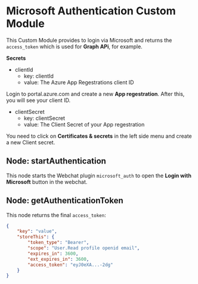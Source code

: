 # Microsoft Authentication Custom Module

This Custom Module provides to login via Microsoft and returns the `access_token` which is used for **Graph APi**, for example.

**Secrets**

- clientId
    - key: clientId
    - value: The Azure App Regestrations client ID

Login to portal.azure.com and create a new **App regestration**. After this, you will see your client ID.

- clientSecret
    - key: clientSecret
    - value: The Client Secret of your App regestration

You need to click on **Certificates & secrets** in the left side menu and create a new Client secret.

## Node: startAuthentication

This node starts the Webchat plugin `microsoft_auth` to open the **Login with Microsoft** button in the webchat. 

## Node: getAuthenticationToken

This node returns the final `access_token`: 
```json
{
    "key": "value",
    "storeThis": {
        "token_type": "Bearer",
        "scope": "User.Read profile openid email",
        "expires_in": 3600,
        "ext_expires_in": 3600,
        "access_token": "eyJ0eXA...-2dg"
    }
}
```
